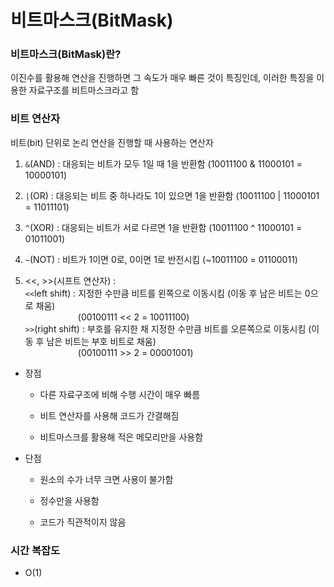 # 비트마스크(BitMask)

### 비트마스크(BitMask)란?

이진수를 활용해 연산을 진행하면 그 속도가 매우 빠른 것이 특징인데, 이러한 특징을 이용한 자료구조를 비트마스크라고 함

### 비트 연산자

비트(bit) 단위로 논리 연산을 진행할 때 사용하는 연산자

1. `&`(AND) : 대응되는 비트가 모두 1일 때 1을 반환함 (10011100 & 11000101 = 10000101)

2. `|`(OR) : 대응되는 비트 중 하나라도 1이 있으면 1을 반환함 (10011100 | 11000101 = 11011101)

3. `^`(XOR) : 대응되는 비트가 서로 다르면 1을 반환함 (10011100 ^ 11000101 = 01011001)

4. `~`(NOT) : 비트가 1이면 0로, 0이면 1로 반전시킴 (~10011100 = 01100011)

5. <<, >>(시프트 연산자) : \
   `<<`left shift) : 지정한 수만큼 비트를 왼쪽으로 이동시킴 (이동 후 남은 비트는 0으로 채움)\
          (00100111 << 2 = 10011100)   
   `>>`(right shift) : 부호를 유지한 채 지정한 수만큼 비트를 오른쪽으로 이동시킴 (이동 후 남은 비트는 부호 비트로 채움)\
      (00100111 >> 2 = 00001001)

* 장점
  
  * 다른 자료구조에 비해 수행 시간이 매우 빠름
  
  * 비트 연산자를 사용해 코드가 간결해짐
  
  * 비트마스크를 활용해 적은 메모리만을 사용함
  
* 단점

  * 원소의 수가 너무 크면 사용이 불가함

  * 정수만을 사용함

  * 코드가 직관적이지 않음
  
### 시간 복잡도

* O(1)
